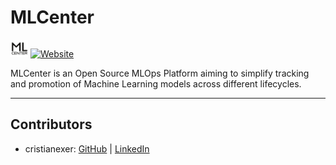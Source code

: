 # MLCenter

<img src="https://raw.githubusercontent.com/mlcenter-org/mlcenter-server/main/mlcenter/static/brand/logo_square.png" width="28" /> [![Website](https://img.shields.io/badge/Website-cccccc?style=for-the-badge&logo=web&logoColor=white)](https://mlcenter.org)


MLCenter is an Open Source MLOps Platform aiming to simplify tracking and promotion of Machine Learning models across different lifecycles.


----------------

## Contributors

- cristianexer:  [GitHub](https://github.com/cristianexer) | [LinkedIn](https://www.linkedin.com/in/cristianexer/)